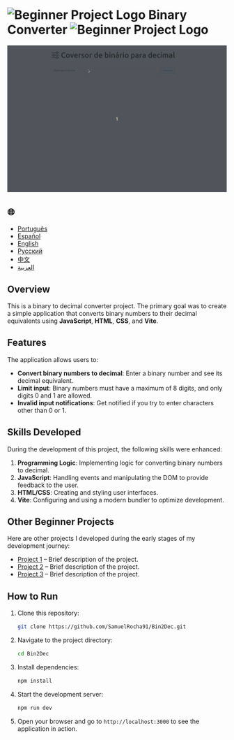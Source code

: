 # ![Beginner Project Logo](https://img.icons8.com/emoji/48/000000/star-emoji.png) Binary Converter ![Beginner Project Logo](https://img.icons8.com/emoji/48/000000/star-emoji.png)

![Demo](./gifs/conversor.gif)

<h2>🌐</h2>
<ul>
  <li><a href="https://github.com/SamuelRocha91/Bin2Dec" target="_blank">Português</a></li>
  <li><a href="https://github.com/SamuelRocha91/Bin2Dec/blob/main/README_es.md" target="_blank">Español</a></li>
  <li><a href="https://github.com/SamuelRocha91/Bin2Dec/blob/main/README_en.md" target="_blank">English</a></li>
  <li><a href="https://github.com/SamuelRocha91/Bin2Dec/blob/main/README_ru.md" target="_blank">Русский</a></li>
  <li><a href="https://github.com/SamuelRocha91/Bin2Dec/blob/main/README_ch.md" target="_blank">中文</a></li>
  <li><a href="https://github.com/SamuelRocha91/Bin2Dec/blob/main/README_ar.md" target="_blank">العربية</a></li>
</ul>

## Overview

This is a binary to decimal converter project. The primary goal was to create a simple application that converts binary numbers to their decimal equivalents using **JavaScript**, **HTML**, **CSS**, and **Vite**.

## Features

The application allows users to:

- **Convert binary numbers to decimal**: Enter a binary number and see its decimal equivalent.
- **Limit input**: Binary numbers must have a maximum of 8 digits, and only digits 0 and 1 are allowed.
- **Invalid input notifications**: Get notified if you try to enter characters other than 0 or 1.

## Skills Developed

During the development of this project, the following skills were enhanced:

1. **Programming Logic**: Implementing logic for converting binary numbers to decimal.
2. **JavaScript**: Handling events and manipulating the DOM to provide feedback to the user.
3. **HTML/CSS**: Creating and styling user interfaces.
4. **Vite**: Configuring and using a modern bundler to optimize development.

## Other Beginner Projects

Here are other projects I developed during the early stages of my development journey:

- [Project 1](#) – Brief description of the project.
- [Project 2](#) – Brief description of the project.
- [Project 3](#) – Brief description of the project.

## How to Run

1. Clone this repository:
   ```bash
   git clone https://github.com/SamuelRocha91/Bin2Dec.git
   ```
2. Navigate to the project directory:
   ```bash
   cd Bin2Dec
   ```
3. Install dependencies:
   ```bash
   npm install
   ```
4. Start the development server:
   ```bash
   npm run dev
   ```
5. Open your browser and go to `http://localhost:3000` to see the application in action.

